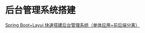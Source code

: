 # 后台管理系统搭建

[Spring Boot+Layui 快速搭建后台管理系统（单体应用+前后端分离）](https://www.bilibili.com/video/BV1ki4y147oK)
```markdown

```